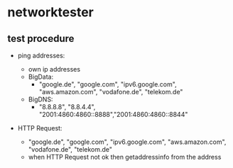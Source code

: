 # networktester

## test procedure
- ping addresses:
    - own ip addresses
    - BigData: 
        - "google.de", "google.com", "ipv6.google.com", "aws.amazon.com", "vodafone.de", "telekom.de"
    - BigDNS:
        - "8.8.8.8", "8.8.4.4", "2001:4860:4860::8888","2001:4860:4860::8844"

- HTTP Request:
    - "google.de", "google.com", "ipv6.google.com", "aws.amazon.com", "vodafone.de", "telekom.de"
    - when HTTP Request not ok then getaddressinfo from the address